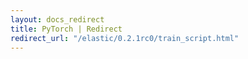 ```yaml
---
layout: docs_redirect
title: PyTorch | Redirect
redirect_url: "/elastic/0.2.1rc0/train_script.html"
---
```

